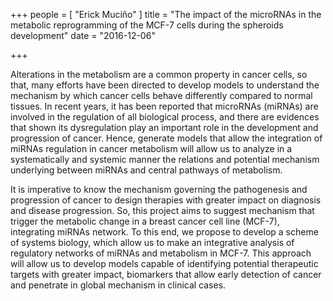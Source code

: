 +++
people = [
  "Erick Muciño"
]
title = "The impact of the microRNAs in the metabolic reprogramming of the MCF-7 cells during the spheroids development"
date = "2016-12-06"

+++

Alterations in the metabolism are a common property in cancer cells, so that, many efforts have been directed to develop models to understand the mechanism by which cancer cells behave differently compared to normal tissues. In recent years, it has been reported that microRNAs (miRNAs) are involved in the regulation of all biological process, and there are evidences that shown its dysregulation play an important role in the development and progression of cancer. Hence, generate models that allow the integration of  miRNAs regulation in cancer metabolism will allow us to analyze in a systematically and systemic manner the relations and potential mechanism underlying between miRNAs and central pathways of metabolism.


It is imperative to know the mechanism governing the pathogenesis and progression of cancer to design therapies with greater impact on diagnosis and disease progression. So, this project aims to suggest mechanism that trigger the metabolic change in a breast cancer cell line (MCF-7), integrating miRNAs network. To this end, we propose to develop a scheme of systems biology, which allow us to make an integrative analysis of regulatory networks of miRNAs and metabolism in MCF-7. This approach will allow us to develop models capable of identifying potential therapeutic targets with greater impact, biomarkers that allow early detection of cancer and penetrate in global mechanism in clinical cases.
